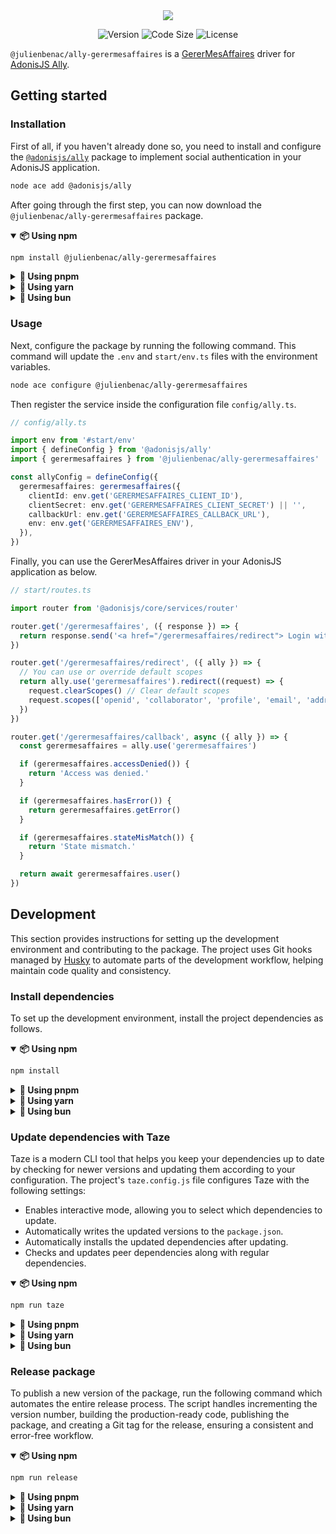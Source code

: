 <div align="center">
  <img src="https://github.com/user-attachments/assets/74aa6d90-cc19-4c32-adb6-d621dd3e5270" />
</div>

<div align="center">

![Version](https://img.shields.io/npm/v/@julienbenac/ally-gerermesaffaires?style=for-the-badge&colorA=4c566a&colorB=5382a1&logo=npm&logoColor=white)
![Code Size](https://img.shields.io/github/languages/code-size/julienbenac/ally-gerermesaffaires?style=for-the-badge&colorA=4c566a&colorB=ebcb8b&logo=github&logoColor=white)
![License](https://img.shields.io/github/license/julienbenac/ally-gerermesaffaires?style=for-the-badge&colorA=4c566a&colorB=a3be8c)

</div>

`@julienbenac/ally-gerermesaffaires` is a [GererMesAffaires](https://www.gerermesaffaires.com) driver for [AdonisJS Ally](https://docs.adonisjs.com/guides/authentication/social-authentication).

## Getting started

### Installation

First of all, if you haven't already done so, you need to install and configure the [`@adonisjs/ally`](https://www.npmjs.com/package/@adonisjs/ally) package to implement social authentication in your AdonisJS application.

```bash
node ace add @adonisjs/ally
```

After going through the first step, you can now download the `@julienbenac/ally-gerermesaffaires` package.

<details open>
  <summary><strong>📦 Using npm</strong></summary>

```bash
npm install @julienbenac/ally-gerermesaffaires
```

</details>

<details>
  <summary><strong>🚀 Using pnpm</strong></summary>

```bash
pnpm add @julienbenac/ally-gerermesaffaires
```

</details>

<details>
  <summary><strong>🧶 Using yarn</strong></summary>

```bash
yarn add @julienbenac/ally-gerermesaffaires
```

</details>

<details>
  <summary><strong>🥟 Using bun</strong></summary>

```bash
bun add @julienbenac/ally-gerermesaffaires
```

</details>

### Usage

Next, configure the package by running the following command. This command will update the `.env` and `start/env.ts` files with the environment variables.

```bash
node ace configure @julienbenac/ally-gerermesaffaires
```

Then register the service inside the configuration file `config/ally.ts`.

```ts
// config/ally.ts

import env from '#start/env'
import { defineConfig } from '@adonisjs/ally'
import { gerermesaffaires } from '@julienbenac/ally-gerermesaffaires'

const allyConfig = defineConfig({
  gerermesaffaires: gerermesaffaires({
    clientId: env.get('GERERMESAFFAIRES_CLIENT_ID'),
    clientSecret: env.get('GERERMESAFFAIRES_CLIENT_SECRET') || '',
    callbackUrl: env.get('GERERMESAFFAIRES_CALLBACK_URL'),
    env: env.get('GERERMESAFFAIRES_ENV'),
  }),
})
```

Finally, you can use the GererMesAffaires driver in your AdonisJS application as below.

```ts
// start/routes.ts

import router from '@adonisjs/core/services/router'

router.get('/gerermesaffaires', ({ response }) => {
  return response.send('<a href="/gerermesaffaires/redirect"> Login with GererMesAffaires </a>')
})

router.get('/gerermesaffaires/redirect', ({ ally }) => {
  // You can use or override default scopes
  return ally.use('gerermesaffaires').redirect((request) => {
    request.clearScopes() // Clear default scopes
    request.scopes(['openid', 'collaborator', 'profile', 'email', 'address', 'phone'])
  })
})

router.get('/gerermesaffaires/callback', async ({ ally }) => {
  const gerermesaffaires = ally.use('gerermesaffaires')

  if (gerermesaffaires.accessDenied()) {
    return 'Access was denied.'
  }

  if (gerermesaffaires.hasError()) {
    return gerermesaffaires.getError()
  }

  if (gerermesaffaires.stateMisMatch()) {
    return 'State mismatch.'
  }

  return await gerermesaffaires.user()
})
```

## Development

This section provides instructions for setting up the development environment and contributing to the package. The project uses Git hooks managed by [Husky](https://typicode.github.io/husky) to automate parts of the development workflow, helping maintain code quality and consistency.

### Install dependencies

To set up the development environment, install the project dependencies as follows.

<details open>
  <summary><strong>📦 Using npm</strong></summary>

```bash
npm install
```

</details>

<details>
  <summary><strong>🚀 Using pnpm</strong></summary>

```bash
pnpm install
```

</details>

<details>
  <summary><strong>🧶 Using yarn</strong></summary>

```bash
yarn install
```

</details>

<details>
  <summary><strong>🥟 Using bun</strong></summary>

```bash
bun install
```

</details>

### Update dependencies with Taze

Taze is a modern CLI tool that helps you keep your dependencies up to date by checking for newer versions and updating them according to your configuration. The project's `taze.config.js` file configures Taze with the following settings:

- Enables interactive mode, allowing you to select which dependencies to update.
- Automatically writes the updated versions to the `package.json`.
- Automatically installs the updated dependencies after updating.
- Checks and updates peer dependencies along with regular dependencies.

<details open>
  <summary><strong>📦 Using npm</strong></summary>

```bash
npm run taze
```

</details>

<details>
  <summary><strong>🚀 Using pnpm</strong></summary>

```bash
pnpm run taze
```

</details>

<details>
  <summary><strong>🧶 Using yarn</strong></summary>

```bash
yarn run taze
```

</details>

<details>
  <summary><strong>🥟 Using bun</strong></summary>

```bash
bun run taze
```

</details>

### Release package

To publish a new version of the package, run the following command which automates the entire release process. The script handles incrementing the version number, building the production-ready code, publishing the package, and creating a Git tag for the release, ensuring a consistent and error-free workflow.

<details open>
  <summary><strong>📦 Using npm</strong></summary>

```bash
npm run release
```

</details>

<details>
  <summary><strong>🚀 Using pnpm</strong></summary>

```bash
pnpm run release
```

</details>

<details>
  <summary><strong>🧶 Using yarn</strong></summary>

```bash
yarn run release
```

</details>

<details>
  <summary><strong>🥟 Using bun</strong></summary>

```bash
bun run release
```

</details>
